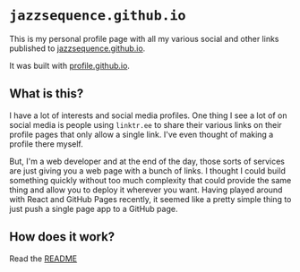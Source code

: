 # `jazzsequence.github.io`

This is my personal profile page with all my various social and other links published to [jazzsequence.github.io](https://jazzsequence.github.io).

It was built with [profile.github.io](https://github.com/jazzsequence/profile.github.io).

## What is this?

I have a lot of interests and social media profiles. One thing I see a lot of on social media is people using `linktr.ee` to share their various links on their profile pages that only allow a single link. I've even thought of making a profile there myself.

But, I'm a web developer and at the end of the day, those sorts of services are just giving you a web page with a bunch of links. I thought I could build something quickly without too much complexity that could provide the same thing and allow you to deploy it wherever you want. Having played around with React and GitHub Pages recently, it seemed like a pretty simple thing to just push a single page app to a GitHub page.

## How does it work?

Read the [README](https://github.com/jazzsequence/profile.github.io#how-does-it-work)
